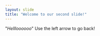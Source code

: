 ```yaml
---
layout: slide
title: "Welcome to our second slide!"
---
```

"_Hellloooooo_"
Use the left arrow to go back!
